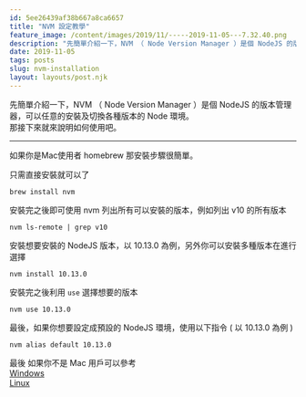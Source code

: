 ```yaml
---
id: 5ee26439af38b667a8ca6657
title: "NVM 設定教學"
feature_image: /content/images/2019/11/-----2019-11-05---7.32.40.png
description: "先簡單介紹一下，NVM （ Node Version Manager ）是個 NodeJS 的版本管理器，可以任意的安裝及切換各種版本的 Node 環境。那接下來就來說明如何使用吧。"
date: 2019-11-05
tags: posts
slug: nvm-installation
layout: layouts/post.njk
---
```


先簡單介紹一下，NVM （ Node Version Manager ）是個 NodeJS 的版本管理器，可以任意的安裝及切換各種版本的 Node 環境。  
那接下來就來說明如何使用吧。

<hr>

如果你是Mac使用者 homebrew 那安裝步驟很簡單。

只需直接安裝就可以了

```shell
brew install nvm
```

安裝完之後即可使用 nvm 列出所有可以安裝的版本，例如列出 v10 的所有版本

```shell
nvm ls-remote | grep v10
```

安裝想要安裝的 NodeJS 版本，以 10.13.0 為例，另外你可以安裝多種版本在進行選擇

```shell
nvm install 10.13.0
```

安裝完之後利用 `use` 選擇想要的版本

```shell
nvm use 10.13.0
```

最後，如果你想要設定成預設的 NodeJS 環境，使用以下指令 ( 以 10.13.0 為例 )

```shell
nvm alias default 10.13.0
```

最後 如果你不是 Mac 用戶可以參考  
[Windows](https://github.com/coreybutler/nvm-windows/releases)  
[Linux](https://github.com/nvm-sh/nvm#installation-and-update)
